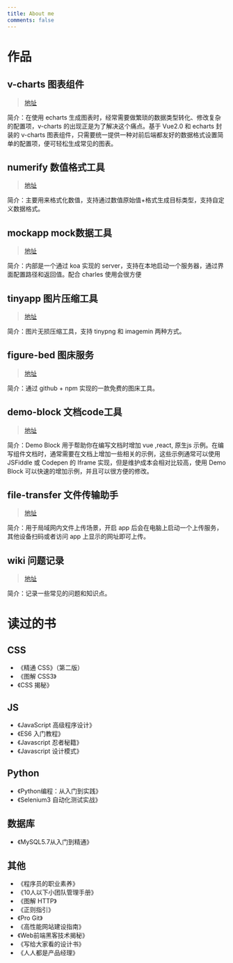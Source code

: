 ```yaml
---
title: About me
comments: false
---
```


# 作品

## v-charts 图表组件

> [地址](https://v-charts.js.org)

简介：在使用 echarts 生成图表时，经常需要做繁琐的数据类型转化、修改复杂的配置项，v-charts 的出现正是为了解决这个痛点。基于 Vue2.0 和 echarts 封装的 v-charts 图表组件，只需要统一提供一种对前后端都友好的数据格式设置简单的配置项，便可轻松生成常见的图表。

## numerify 数值格式工具

> [地址](https://daxigua.me/numerify)

简介：主要用来格式化数值，支持通过数值原始值+格式生成目标类型，支持自定义数据格式。

## mockapp mock数据工具

> [地址](https://github.com/xiguaxigua/mockapp)

简介：内部是一个通过 koa 实现的 server，支持在本地启动一个服务器，通过界面配置路径和返回值。配合 charles 使用会很方便

## tinyapp 图片压缩工具

> [地址](https://github.com/xiguaxigua/tinyapp)

简介：图片无损压缩工具，支持 tinypng 和 imagemin 两种方式。


## figure-bed 图床服务

> [地址](https://github.com/xiguaxigua/figure-bed)

简介：通过 github + npm 实现的一款免费的图床工具。

## demo-block 文档code工具

> [地址](https://github.com/xiguaxigua/vuepress-plugin-demo-block)

简介：Demo Block 用于帮助你在编写文档时增加 vue ,react, 原生js 示例。在编写组件文档时，通常需要在文档上增加一些相关的示例，这些示例通常可以使用 JSFiddle 或 Codepen 的 Iframe 实现，但是维护成本会相对比较高，使用 Demo Block 可以快速的增加示例，并且可以很方便的修改。

## file-transfer 文件传输助手

> [地址](https://github.com/xiguaxigua/file-transfer)

简介：用于局域网内文件上传场景，开启 app 后会在电脑上启动一个上传服务，其他设备扫码或者访问 app 上显示的网址即可上传。

## wiki 问题记录

> [地址](https://github.com/xiguaxigua/xiguaxigua.github.io/wiki)

简介：记录一些常见的问题和知识点。


# 读过的书

## CSS

- 《精通 CSS》（第二版）
- 《图解 CSS3》
- 《CSS 揭秘》

## JS

- 《JavaScript 高级程序设计》
- 《ES6 入门教程》
- 《Javascript 忍者秘籍》
- 《Javascript 设计模式》

## Python

- 《Python编程：从入门到实践》
- 《Selenium3 自动化测试实战》

## 数据库

- 《MySQL5.7从入门到精通》

## 其他

- 《程序员的职业素养》
- 《10人以下小团队管理手册》
- 《图解 HTTP》
- 《正则指引》
- 《Pro Git》
- 《高性能网站建设指南》
- 《Web前端黑客技术揭秘》
- 《写给大家看的设计书》
- 《人人都是产品经理》

